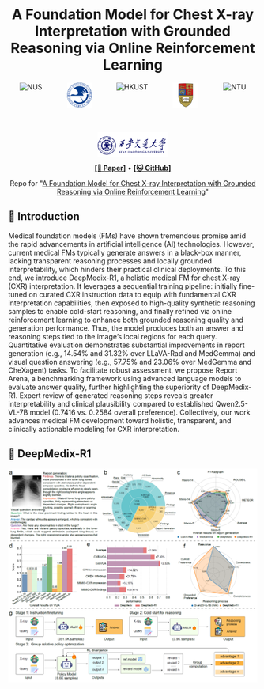 <h1 align="center">
A Foundation Model for Chest X-ray Interpretation with Grounded Reasoning via Online Reinforcement Learning
</h1>


<div align="center" style="display: flex; justify-content: center; flex-wrap: wrap; gap: 50px;">
    <img src="https://www.nus.edu.sg/images/default-source/base/logo.png" alt="NUS" height="50">
    <img src="fig/bupt.png" alt="BUPT" height="50">
    <img src="https://hkust.edu.hk//sites/default/files/2024-04/ust%20logo_c.svg" alt="HKUST" height="50">
    <img src="fig/ic.png" alt="IC" height="50">
    <img src="https://www.ntu.edu.sg/images/default-source/corporate/ntu_logo.png" alt="NTU" height="50">
    <img src="fig/xjtu.png" alt="XJTU" height="50">
</div>


<p align="center">
  <a href=""><b>[📜 Paper]</b></a> •
  <a href="https://github.com/DeepReasoning/DeepMedix-R1"><b>[🐱 GitHub]</b></a>
  
</p>

<p align="center">
Repo for "<a href="" target="_blank">A Foundation Model for Chest X-ray Interpretation with Grounded Reasoning via Online Reinforcement Learning</a>"
</p>

<!--
## 🔥 News

- [2025/02] 🔥🔥🔥 Logical reasoning evaluation study of LLMs is accepted by IEEE TKDE!
--> 


## 📖 Introduction


Medical foundation models (FMs) have shown tremendous promise amid the rapid advancements in artificial intelligence (AI) technologies. However, current medical FMs typically generate answers in a black-box manner, lacking transparent reasoning processes and locally grounded interpretability, which hinders their practical clinical deployments. To this end, we introduce DeepMedix-R1, a holistic medical FM for chest X-ray (CXR) interpretation. It leverages a sequential training pipeline: initially fine-tuned on curated CXR instruction data to equip with fundamental CXR interpretation capabilities, then exposed to high-quality synthetic reasoning samples to enable cold-start reasoning, and finally refined via online reinforcement learning to enhance both grounded reasoning quality and generation performance. Thus, the model produces both an answer and reasoning steps tied to the image’s local regions for each query. Quantitative evaluation demonstrates substantial improvements in report generation (e.g., 14.54% and 31.32% over LLaVA-Rad and MedGemma) and visual question answering (e.g., 57.75% and 23.06% over MedGemma and CheXagent) tasks. To facilitate robust assessment, we propose Report Arena, a benchmarking framework using advanced language models to evaluate answer quality, further highlighting the superiority of DeepMedix-R1. Expert review of generated reasoning steps reveals greater interpretability and clinical plausibility compared to established Qwen2.5-VL-7B model (0.7416 vs. 0.2584 overall preference). Collectively, our work advances medical FM development toward holistic, transparent, and clinically actionable modeling for CXR interpretation.




## 🚀 DeepMedix-R1


<p align="center">
    <img src="fig/fig_arc.png" alt="scaling" width="1000">
</p>








<!--
## Citation

If you find it helpful, please kindly cite the paper.

```
@article{DBLP:journals/corr/abs-2306-09841,
  author       = {Fangzhi Xu and
                  Qika Lin and
                  Jiawei Han and
                  Tianzhe Zhao and
                  Jun Liu and
                  Erik Cambria},
  title        = {Are Large Language Models Really Good Logical Reasoners? {A} Comprehensive Evaluation and Beyond},
  journal      = {IEEE Transactions on Knowledge and Data Engineering},
  volume       = {37},
  number       = {4},
  pages        = {1620--1634},
  year         = {2025}
}
```
--> 

